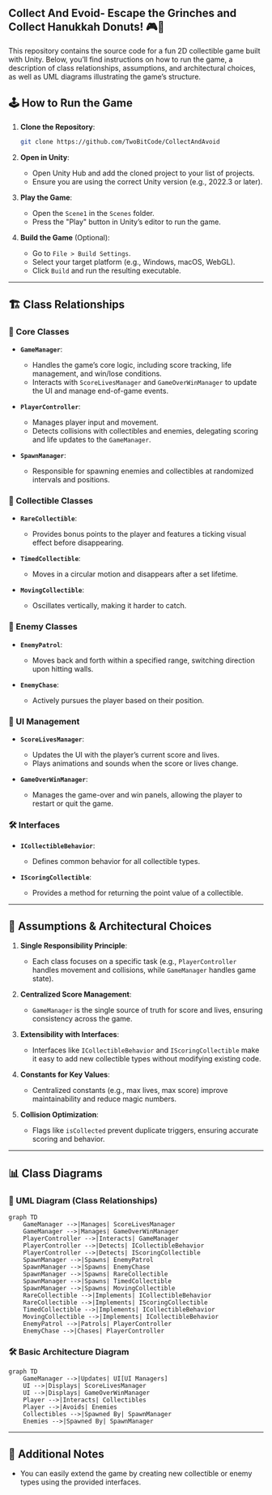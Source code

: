 ## Collect And Evoid- Escape the Grinches and Collect Hanukkah Donuts! 🎮🍩

This repository contains the source code for a fun 2D collectible game built with Unity. Below, you’ll find instructions on how to run the game, a description of class relationships, assumptions, and architectural choices, as well as UML diagrams illustrating the game’s structure.

## 🕹️ How to Run the Game

1. **Clone the Repository**:
   ```bash
   git clone https://github.com/TwoBitCode/CollectAndAvoid
   ```

2. **Open in Unity**:
   - Open Unity Hub and add the cloned project to your list of projects.
   - Ensure you are using the correct Unity version (e.g., 2022.3 or later).

3. **Play the Game**:
   - Open the `Scene1` in the `Scenes` folder.
   - Press the "Play" button in Unity’s editor to run the game.

4. **Build the Game** (Optional):
   - Go to `File > Build Settings`.
   - Select your target platform (e.g., Windows, macOS, WebGL).
   - Click `Build` and run the resulting executable.

---

## 🏗️ Class Relationships

### 🌟 Core Classes

- **`GameManager`**:
  - Handles the game’s core logic, including score tracking, life management, and win/lose conditions.
  - Interacts with `ScoreLivesManager` and `GameOverWinManager` to update the UI and manage end-of-game events.

- **`PlayerController`**:
  - Manages player input and movement.
  - Detects collisions with collectibles and enemies, delegating scoring and life updates to the `GameManager`.

- **`SpawnManager`**:
  - Responsible for spawning enemies and collectibles at randomized intervals and positions.

### 🍩 Collectible Classes

- **`RareCollectible`**:
  - Provides bonus points to the player and features a ticking visual effect before disappearing.

- **`TimedCollectible`**:
  - Moves in a circular motion and disappears after a set lifetime.

- **`MovingCollectible`**:
  - Oscillates vertically, making it harder to catch.

### 🧩 Enemy Classes

- **`EnemyPatrol`**:
  - Moves back and forth within a specified range, switching direction upon hitting walls.

- **`EnemyChase`**:
  - Actively pursues the player based on their position.

### 🎨 UI Management

- **`ScoreLivesManager`**:
  - Updates the UI with the player’s current score and lives.
  - Plays animations and sounds when the score or lives change.

- **`GameOverWinManager`**:
  - Manages the game-over and win panels, allowing the player to restart or quit the game.

### 🛠️ Interfaces

- **`ICollectibleBehavior`**:
  - Defines common behavior for all collectible types.

- **`IScoringCollectible`**:
  - Provides a method for returning the point value of a collectible.

---

## 🤔 Assumptions & Architectural Choices

1. **Single Responsibility Principle**:
   - Each class focuses on a specific task (e.g., `PlayerController` handles movement and collisions, while `GameManager` handles game state).

2. **Centralized Score Management**:
   - `GameManager` is the single source of truth for score and lives, ensuring consistency across the game.

3. **Extensibility with Interfaces**:
   - Interfaces like `ICollectibleBehavior` and `IScoringCollectible` make it easy to add new collectible types without modifying existing code.

4. **Constants for Key Values**:
   - Centralized constants (e.g., max lives, max score) improve maintainability and reduce magic numbers.

5. **Collision Optimization**:
   - Flags like `isCollected` prevent duplicate triggers, ensuring accurate scoring and behavior.

---

## 📊 Class Diagrams

### 🌟 UML Diagram (Class Relationships)

```mermaid
graph TD
    GameManager -->|Manages| ScoreLivesManager
    GameManager -->|Manages| GameOverWinManager
    PlayerController -->|Interacts| GameManager
    PlayerController -->|Detects| ICollectibleBehavior
    PlayerController -->|Detects| IScoringCollectible
    SpawnManager -->|Spawns| EnemyPatrol
    SpawnManager -->|Spawns| EnemyChase
    SpawnManager -->|Spawns| RareCollectible
    SpawnManager -->|Spawns| TimedCollectible
    SpawnManager -->|Spawns| MovingCollectible
    RareCollectible -->|Implements| ICollectibleBehavior
    RareCollectible -->|Implements| IScoringCollectible
    TimedCollectible -->|Implements| ICollectibleBehavior
    MovingCollectible -->|Implements| ICollectibleBehavior
    EnemyPatrol -->|Patrols| PlayerController
    EnemyChase -->|Chases| PlayerController
```

### 🛠️ Basic Architecture Diagram

```mermaid
graph TD
    GameManager -->|Updates| UI[UI Managers]
    UI -->|Displays| ScoreLivesManager
    UI -->|Displays| GameOverWinManager
    Player -->|Interacts| Collectibles
    Player -->|Avoids| Enemies
    Collectibles -->|Spawned By| SpawnManager
    Enemies -->|Spawned By| SpawnManager
```

---

## 📝 Additional Notes
- You can easily extend the game by creating new collectible or enemy types using the provided interfaces.

